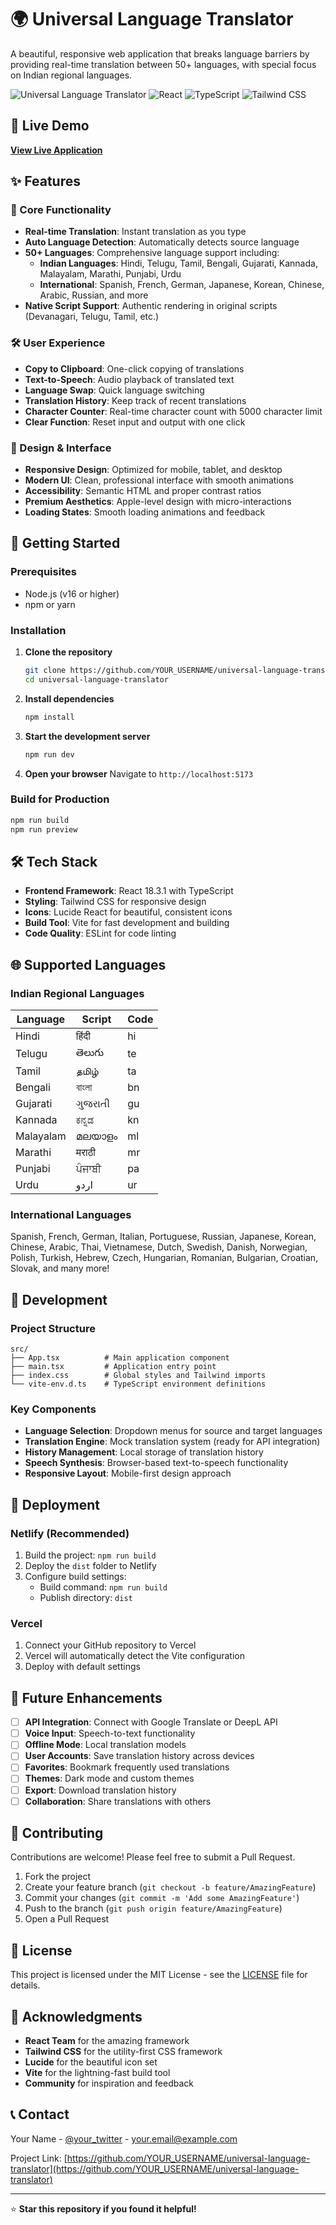 # 🌍 Universal Language Translator

A beautiful, responsive web application that breaks language barriers by providing real-time translation between 50+ languages, with special focus on Indian regional languages.

![Universal Language Translator](https://img.shields.io/badge/Languages-50+-blue)
![React](https://img.shields.io/badge/React-18.3.1-blue)
![TypeScript](https://img.shields.io/badge/TypeScript-5.5.3-blue)
![Tailwind CSS](https://img.shields.io/badge/Tailwind%20CSS-3.4.1-blue)

## 🚀 Live Demo

**[View Live Application](https://reliable-gumdrop-a9a38c.netlify.app)**

## ✨ Features

### 🎯 Core Functionality
- **Real-time Translation**: Instant translation as you type
- **Auto Language Detection**: Automatically detects source language
- **50+ Languages**: Comprehensive language support including:
  - **Indian Languages**: Hindi, Telugu, Tamil, Bengali, Gujarati, Kannada, Malayalam, Marathi, Punjabi, Urdu
  - **International**: Spanish, French, German, Japanese, Korean, Chinese, Arabic, Russian, and more
- **Native Script Support**: Authentic rendering in original scripts (Devanagari, Telugu, Tamil, etc.)

### 🛠️ User Experience
- **Copy to Clipboard**: One-click copying of translations
- **Text-to-Speech**: Audio playback of translated text
- **Language Swap**: Quick language switching
- **Translation History**: Keep track of recent translations
- **Character Counter**: Real-time character count with 5000 character limit
- **Clear Function**: Reset input and output with one click

### 🎨 Design & Interface
- **Responsive Design**: Optimized for mobile, tablet, and desktop
- **Modern UI**: Clean, professional interface with smooth animations
- **Accessibility**: Semantic HTML and proper contrast ratios
- **Premium Aesthetics**: Apple-level design with micro-interactions
- **Loading States**: Smooth loading animations and feedback

## 🚀 Getting Started

### Prerequisites
- Node.js (v16 or higher)
- npm or yarn

### Installation

1. **Clone the repository**
   ```bash
   git clone https://github.com/YOUR_USERNAME/universal-language-translator.git
   cd universal-language-translator
   ```

2. **Install dependencies**
   ```bash
   npm install
   ```

3. **Start the development server**
   ```bash
   npm run dev
   ```

4. **Open your browser**
   Navigate to `http://localhost:5173`

### Build for Production
```bash
npm run build
npm run preview
```

## 🛠️ Tech Stack

- **Frontend Framework**: React 18.3.1 with TypeScript
- **Styling**: Tailwind CSS for responsive design
- **Icons**: Lucide React for beautiful, consistent icons
- **Build Tool**: Vite for fast development and building
- **Code Quality**: ESLint for code linting

## 🌐 Supported Languages

### Indian Regional Languages
| Language | Script | Code |
|----------|--------|------|
| Hindi | हिंदी | hi |
| Telugu | తెలుగు | te |
| Tamil | தமிழ் | ta |
| Bengali | বাংলা | bn |
| Gujarati | ગુજરાતી | gu |
| Kannada | ಕನ್ನಡ | kn |
| Malayalam | മലയാളം | ml |
| Marathi | मराठी | mr |
| Punjabi | ਪੰਜਾਬੀ | pa |
| Urdu | اردو | ur |

### International Languages
Spanish, French, German, Italian, Portuguese, Russian, Japanese, Korean, Chinese, Arabic, Thai, Vietnamese, Dutch, Swedish, Danish, Norwegian, Polish, Turkish, Hebrew, Czech, Hungarian, Romanian, Bulgarian, Croatian, Slovak, and many more!

## 🔧 Development

### Project Structure
```
src/
├── App.tsx          # Main application component
├── main.tsx         # Application entry point
├── index.css        # Global styles and Tailwind imports
└── vite-env.d.ts    # TypeScript environment definitions
```

### Key Components
- **Language Selection**: Dropdown menus for source and target languages
- **Translation Engine**: Mock translation system (ready for API integration)
- **History Management**: Local storage of translation history
- **Speech Synthesis**: Browser-based text-to-speech functionality
- **Responsive Layout**: Mobile-first design approach

## 🚀 Deployment

### Netlify (Recommended)
1. Build the project: `npm run build`
2. Deploy the `dist` folder to Netlify
3. Configure build settings:
   - Build command: `npm run build`
   - Publish directory: `dist`

### Vercel
1. Connect your GitHub repository to Vercel
2. Vercel will automatically detect the Vite configuration
3. Deploy with default settings

## 🔮 Future Enhancements

- [ ] **API Integration**: Connect with Google Translate or DeepL API
- [ ] **Voice Input**: Speech-to-text functionality
- [ ] **Offline Mode**: Local translation models
- [ ] **User Accounts**: Save translation history across devices
- [ ] **Favorites**: Bookmark frequently used translations
- [ ] **Themes**: Dark mode and custom themes
- [ ] **Export**: Download translation history
- [ ] **Collaboration**: Share translations with others

## 🤝 Contributing

Contributions are welcome! Please feel free to submit a Pull Request.

1. Fork the project
2. Create your feature branch (`git checkout -b feature/AmazingFeature`)
3. Commit your changes (`git commit -m 'Add some AmazingFeature'`)
4. Push to the branch (`git push origin feature/AmazingFeature`)
5. Open a Pull Request

## 📄 License

This project is licensed under the MIT License - see the [LICENSE](LICENSE) file for details.

## 🙏 Acknowledgments

- **React Team** for the amazing framework
- **Tailwind CSS** for the utility-first CSS framework
- **Lucide** for the beautiful icon set
- **Vite** for the lightning-fast build tool
- **Community** for inspiration and feedback

## 📞 Contact

Your Name - [@your_twitter](https://twitter.com/your_twitter) - your.email@example.com

Project Link: [https://github.com/YOUR_USERNAME/universal-language-translator](https://github.com/YOUR_USERNAME/universal-language-translator)

---

⭐ **Star this repository if you found it helpful!**